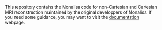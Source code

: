 
This repository contains the Monalisa code for non-Cartesian and Cartesian MRI reconstruction maintained by the original developpers of Monalisa. If you need some guidance, you may want to visit the [documentation](https://monalisarenaissance.github.io/monalisa/) webpage. 

